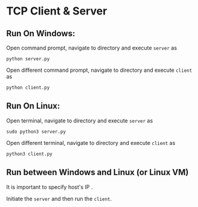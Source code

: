 # TCP Client & Server

## Run On Windows:
Open command prompt, navigate to directory and execute `server` as 
```
python server.py
```
Open different command prompt, navigate to directory and execute `client` as 
```
python client.py
```

## Run On Linux:
Open terminal, navigate to directory and execute `server` as 
```
sudo python3 server.py
```
Open different terminal, navigate to directory and execute `client` as 
```
python3 client.py
```

## Run between Windows and Linux (or Linux VM)
It is important to specify host's IP . 

Initiate the `server` and then run the `client`.
